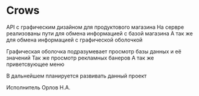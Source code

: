 # Crows
API с графическим дизайном для продуктового магазина
На сервре реализованы пути для обмена информацией с базой магазина 
А так же для обмена информацией с графической оболочкой 

Графическая оболочка подразумевает просмотр базы данных и её значений 
Так же просмотр рекламных банеров
А так же приветсвующее меню 

В дальнейшем планируется развивать данный проект 

Исполнитель Орлов Н.А.
